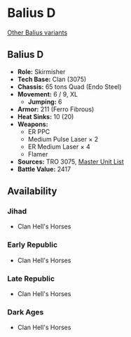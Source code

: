 # Balius D

[Other Balius variants](../balius.md)

## Balius D
- **Role:** Skirmisher
- **Tech Base:** Clan (3075)
- **Chassis:** 65 tons Quad (Endo Steel)
- **Movement:** 6 / 9, XL
  - **Jumping:** 6
- **Armor:** 211 (Ferro Fibrous)
- **Heat Sinks:** 10 (20)
- **Weapons:**
  - ER PPC
  - Medium Pulse Laser × 2
  - ER Medium Laser × 4
  - Flamer
- **Sources:** TRO 3075, [Master Unit List](http://masterunitlist.info/Unit/Details/214/balius-d)
- **Battle Value:** 2417

## Availability

### Jihad
- Clan Hell's Horses

### Early Republic
- Clan Hell's Horses

### Late Republic
- Clan Hell's Horses

### Dark Ages
- Clan Hell's Horses

